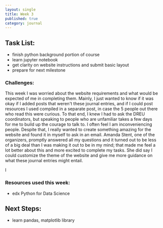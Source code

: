 ```yaml
---
layout: single
title: Week 3
published: true
category: journal
---
```


## Task List:
- finish python background portion of course
- learn jupyter notebook
- get clarity on website instructions and submit basic layout
- prepare for next milestone
  

### Challenges:
This week I was worried about the website requirements and what would be expected of me in completing them. Mainly, I just wanted to know if it was okay if I added posts that weren't these journal entries, and if I could post resources I used compiled in a separate post, in case the 5 people out there who read this were curious.
To that end, I knew I had to ask the DREU coordinators, but speaking to people who are unfamiliar takes a few days for me to build up the courage to talk to. I often feel I am inconveniencing people. 
Despite that, I really wanted to create something amazing for the website and found it in myself to ask in an email. Amanda Stent, one of the organizers, promptly answered all my questions and it turned out to be less of a big deal than I was making it out to be in my mind; that made me feel a lot better about this and more excited to complete my tasks. She did say I could customize the theme of the website and give me more guidance on what these journal entries might entail.

I 


### Resources used this week:
- edx Python for Data Science 



## Next Steps:
- learn pandas, matplotlib library
